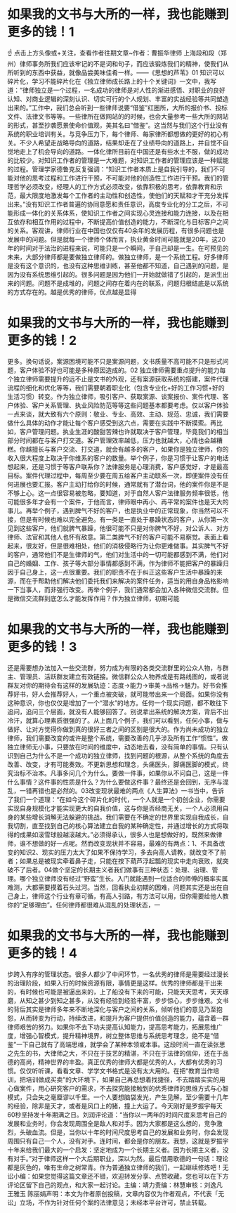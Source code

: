 # 如果我的文书与大所的一样，我也能赚到更多的钱！1

☝ 点击上方头像或+关注，查看作者往期文章~作者：曹振华律师 上海段和段（郑州）律师事务所我们应该牢记的不是词和句子，而应该锻炼我们的精神，使我们从所听到的东西中获益，就像品尝美味佳肴一样。——《思想的芦苇》01   知识可以碎片化，学习不能碎片化在《独立律师成长路上的十个关键词》一文中，我写道：“律师独立是一个过程，一名成功的律师是对人性的渐进感悟、对职业的良好认知、对商业逻辑的深刻认识、切实可行的个人规划、丰富的实战经验等共同塑造出来的。”工作中，我们总会听到一些律师说要“借鉴”红圈所，大所的报价书、投标文件、法律文书等等。一些律所在做网站的的时候，也会大量参考一些大所的网站的形式，甚至抄袭愿景使命价值观，美其名曰“借鉴”。这当然与我们这个行业没有系统的职业培训有关。与竞争压力下，每个律师、每家律所都想做的更好的初心有关。不少人希望走战略导向的道路，结果却走在了业绩导向的道路上，并自觉不自觉地走上了机会导向的道路。一体化律所目前在中国还是有些水土不服，做的成功的比较少。对知识工作者的管理是一大难题，对知识工作者的管理应该是一种赋能的过程。管理学家德鲁克反复强调：“知识工作者本质上是自我引导的，我们不可能对他的思考过程和工作进行干预，不可能对他的创造性工作进行干预。我们的管理哲学必须改变，经理人的工作方式必须改变，依靠积极的思考，依靠教育和示范，最大限度地激发每个工作者的主动性和创造性，使他们的天赋和才干充分发挥出来。”没有知识工作者普遍的协同意愿和责任意识，高度专业化的分工之后，不可能形成一体化的关系体系，使知识工作者之间实现心灵连接和能力连接，以及在相互依存和相互作用的过程中，不断提高价值创造的能力，不断深化与目标客户之间的关系。客观讲，律师行业在中国也仅仅有40余年的发展历程，有很多问题也是发展中的问题。但是就每一个律师个体而言，执业黄金时间可能就是20年，这20年的时间对于法治的进程来说，可能只是一个瞬间，于自己却是一生。在可预见的未来，大部分律师都是要做独立律师的。做独立律师，是一个系统工程。好多律师是没有这个意识的，也没有这种思维训练，甚至他都不知道，自己遇到的问题，是因为没有系统思维引起的。很多问题是因为他们一开始就做错了引起的，是派生出来的问题。问题不是成堆的，问题之间存在着内在的联系，问题归根结底是以系统的方式存在的。越是优秀的律师，优点越是显得

# 如果我的文书与大所的一样，我也能赚到更多的钱！2

更多。换句话说，案源困境可能不只是案源问题，文书质量不高可能不只是形式问题，客户体验不好也可能是多种原因造成的。02   独立律师需要重点提升的能力每个独立律师需要提升的远不止是文书的外观，还有案源获取系统的搭建，案件代理流程的细化和优化等等，我们需要朝着职业化（包含专业化+好的工作习惯+好的生活习惯）转变。作为独立律师，吸引客户、获取案源、谈案报价、案件代理、客户体验、客户关系管理、执业风险防范等等这些问题基本都要考虑。仅以客户体验一点来谈，就大致有六个原则：敬业、专业、高效、主动、规范、忠诚，我们需要做什么具体的动作才能让每个客户感受到这六点，需要在实践中不断摸索。再比如，客户管理问题。执业生涯的酸甜苦辣也许就取决于客户管理，毕竟我们的相当部分时间都在与客户打交道。客户管理效率越低，压力也就越大，心情也会越糟糕。你越擅长与客户交流、打交道，就会有越多的客户，如果你是独立律师，你的收入很大程度上取决于你维系的客户的数量。举个例子，你是习惯于让客户的电话想起来，还是习惯于等客户联系你？法律服务是心理消费，客户感觉好，才是最高目标。案件代理过程中，每周至少要在周五给客户主动联系一次，即便案件没有任何进展也要汇报。客户主动打给你的时候，通常就有了潜台词，他的案件你是不是不够上心。这一点很容易被忽略，要知道，对于自然人客户法律服务频率很低，他可能很多年才会有一个案件，于他而言，律师眼中再小、再平常的案件也是天大的事儿。再举个例子，遇到脾气不好的客户，也是执业中的正常现象，你当然可以不接，但是有时候也难以完全避免。有一类是一直处于暴躁状态的客户，从你第一次见到这些客户，他们就脾气暴躁，他很可能不只是对你脾气不好，对公诉人、对方律师、法官和其他人也怀有敌意。第二类脾气不好的客户可能不易察觉。表面上看起来，很友好，但是很难相处，他们的消极侵略行为让你更难做事。其实脾气不好的客户，通常他们不是生律师的气，他们对生活中的一切可能都感到不满，他们对自己的婚姻、工作、孩子等大部分事情都感到不满，作为律师不能把客户的暴躁归因于自己身上，这一点很重要。我们的职责不在于纠正这些客户生活中暴躁的来源，而在于帮助他们解决他们委托我们来解决的案件任务，适当的用自身品格影响一下当事人，而非强行改变。再举个例子，我们通常都会加入各种微信交流群。但是微信交流群到底怎么才能发挥作用？作为独立律师，初期可能

# 如果我的文书与大所的一样，我也能赚到更多的钱！3

还是需要想办法加入一些交流群，努力成为有限的各类交流群里的公众人物，与群主、管理员、活跃群友建立有效链接。微信群公众人物养成是有路线图的，或者说群友对你的期待会有这样的发展轨迹：态度→能力→审美→品格→魅力。好书会推荐好书，好人会推荐好人，一个重点被突破，就可能带出来一个局面。如果你没有这种意识，你也仅仅是增加了一个“潜水”的地方。任何一个现实问题，都不敢往下追问，追问三个层面，就没有人能够回答了。别说拿出系统的解决方案，背后不出冷汗，就算心理素质很强的了。从上面几个例子，我们可以看到，任何小事，做与做好、让对方觉得你做到真的很好三者之间的区别是很大的。作为尚未成功的独立律师，我们需要改变的或许是整个系统，需要改善的几乎涉及所有工作“惯性”。做独立律师无小事，只要放在时间的维度中，动态地去看，没有简单的事情。只有认识到自己为什么不是一个成功的独立律师，找到问题的根源，从整个系统的角度去改善、改变，才有可能奏效。不更新思想和理念，头痛医头，脚痛医脚的模式，终究治标不治本。凡事多问几个为什么。要做一件事，如果你从不问自己，这是一件什么事情？这件事的性质是什么？为什么要做这件事？最终还是会回到，无序与混乱，一错再错也是必然的。03改变现状最难的两点《人生算法》一书当中，告诉了我们一个道理：“在如今这个碎片化的时代，一个人就是一个初创企业，你需要实现自身规模化才能实现更大的自我价值，这与你是否经商无关，一个人必须用自身的某些增长消解无法躲避的挑战。我们需要在不确定的世界里实现自我成长，自我切割，直至找到自己的核心算法建立自我的某种确定性，并通过增长的方式将取得的成果如滚雪球般越滚越大。”必须得承认，很多人也是想做好的，既然来做律师，谁不想做的好一点呢。然而改变现状并不容易，最难的有两点：1、不具备改变的知识2、现实的压力太大了如果不保持学习，多去向高人请教，就改变不了前者；如果总是被现实牵着鼻子走，只能在按下葫芦浮起瓢的现实中走向衰败，就突破不了后者。04做个坚定的长期主义者我们做事有三种状态：处理、治理、管理。哪个独立律师没有经过“野蛮”生长。入门就能遇到一位适合的师傅的概率实属难测，大都需要摸着石头过河。当然，回看执业初期的困难，问题其实还是出在自己身上，律师这个行业有章可循，有高人引路，有方法可以用，但你需要给他人教你的“足够理由”。任何律师都很难从混乱的处理状态，一

# 如果我的文书与大所的一样，我也能赚到更多的钱！4

步跨入有序的管理状态。很多人都少了中间环节，一名优秀的律师是需要经过漫长的治理阶段，如果入行的时候资源有限，事情更是这样。优秀的律师都是干出来的，有时候也可能是被逼出来的，上了船没有下来的可能，只能天天思考，天天琢磨，从知之甚少到知之甚多，从没有经验到经验丰富，步步惊心，步步维艰。文书的背后其实是律师多年来不断地深化与客户之间的关系，倾听他们的意见乃至抱怨，从而转变为行动，持续改进，和提升为客户提供价值创造的能力，蕴含着一群律师艰苦的努力。如果你不去下功夫提高认知能力，提高思考能力，拓展思维广度，增强心智模式，提升精神境界，树立整体思维与系统思考理念，绝不是“借鉴”一下自己就有了高端思维，就学会了某种本领或本事。这段时间一直在读张思之先生的书，大律师之大，不只在于技艺的精湛，不只在于法律的信仰，还在于品德的高尚，精神世界的丰盈。真正优秀的律师大都是优秀的人，大都有优秀的习惯。仅仅听听课，看看文章、学学文书格式是没有太大用的。在把“教育当作培训，把培训做成买卖”的大环境下，如果自己再总想着找捷径，不去踏踏实实的用心做案件，用心研究客户的需求，不去探究能接触到的优秀律师的思维方式与心智模式，只会失之毫厘谬以千里。一个人要想脑袋发光，产生见解，至少需要十几年的经验，除非是天才，或者是风口上的猪，撞上大运了。今天刚好是罗振宇每天60秒坚持发十年期满之日。刘润评论道：“当你以一两年的时间尺度来思考自己的发展和业务时，你会发现周围全是敌人和对手。因为大家都是这么想的，竞争激烈，头破血流。但是，当你以十年的时间尺度思考自己的发展和业务时，你会发现周围只有自己一个人，没有对手。连时间，都会是你的朋友。我想，这就是罗振宇十年来给我们最大的一个启发：坚定地成为一个长期主义者。因为长期主义者，没有对手。”对于律师这样一个大后期职业，深以为然。最后借用歌德的一句话：理论都是灰色的，唯有生命之树常青。作为普通独立律师的我们，一起继续修炼吧！无讼小编：如果您觉得这篇文章还不错，欢迎转发分享、点赞收藏，您也可以在下方评论区留下自己的观点，和大家一起讨论。主编：靖力责编：林慧审核：刘逸凡 王雅玉 陈丽娟声明：本文为作者原创投稿，文章内容仅为作者观点，不代表「无讼」立场，不作为针对任何个案的法律意见；未经本平台许可，禁止转载。

